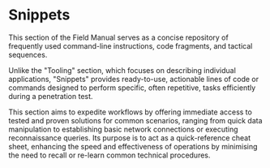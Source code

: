 # Snippets

This section of the Field Manual serves as a concise repository of frequently used command-line instructions, code fragments, and tactical sequences.

Unlike the "Tooling" section, which focuses on describing individual applications, "Snippets" provides ready-to-use, actionable lines of code or commands designed to perform specific, often repetitive, tasks efficiently during a penetration test.

This section aims to expedite workflows by offering immediate access to tested and proven solutions for common scenarios, ranging from quick data manipulation to establishing basic network connections or executing reconnaissance queries. Its purpose is to act as a quick-reference cheat sheet, enhancing the speed and effectiveness of operations by minimising the need to recall or re-learn common technical procedures.
